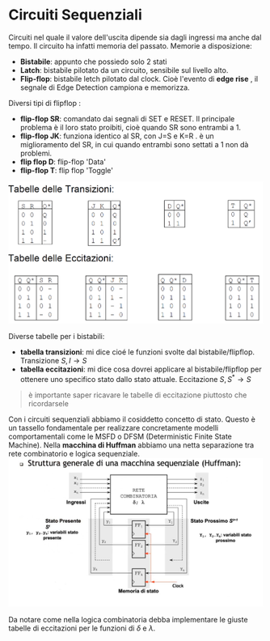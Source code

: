 # Circuiti Sequenziali 

Circuiti nel quale il valore dell'uscita dipende sia dagli ingressi ma anche dal tempo. Il circuito ha infatti memoria del passato. 
Memorie a disposizione:

- **Bistabile**: appunto che possiedo solo 2 stati
- **Latch**: bistabile pilotato da un circuito, sensibile sul livello alto.
- **Flip-flop**: bistabile letch pilotato dal clock. Cioè l'evento di **edge rise** , il segnale di Edge Detection campiona e memorizza.

Diversi tipi di flipflop : 

- **flip-flop SR**: comandato dai segnali di SET e RESET. Il principale problema è il loro stato proibiti, cioè quando SR sono entrambi a 1.
- **flip-flop JK**: funziona identico al SR, con J=S e K=R . è un miglioramento del SR, in cui quando entrambi sono settati a 1 non dà problemi.
- **flip flop D**: flip-flop 'Data'
- **flip-flop T**: flip flop 'Toggle'

![tab transizioni e tab eccitazioni](images/tabTransEcc.png)

Diverse tabelle per i bistabili: 

- **tabella transizioni**: mi dice cioé le funzioni svolte dal bistabile/flipflop. Transizione $S,I \rightarrow S$ 
- **tabella eccitazioni**: mi dice cosa dovrei applicare al bistabile/flipflop per ottenere uno specifico stato dallo stato attuale. Eccitazione $S,S^* \rightarrow S$ 

> è importante saper ricavare le tabelle di eccitazione piuttosto che ricordarsele

Con i circuiti sequenziali abbiamo il cosiddetto concetto di stato. Questo è un tassello fondamentale per realizzare concretamente modelli comportamentali come le MSFD o DFSM (Deterministic Finite State Machine).
Nella **macchina di Huffman** abbiamo una netta separazione tra rete combinatorio e logica sequenziale.
 ![macchinasequenziale](images/macchinasequenziale.jpg)

Da notare come nella logica combinatoria debba implementare le giuste tabelle di eccitazioni per le funzioni di $\delta$ e $\lambda$.
